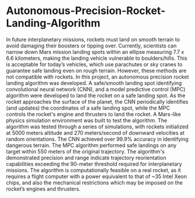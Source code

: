 # Autonomous-Precision-Rocket-Landing-Algorithm
In future interplanetary missions, rockets must land on smooth terrain to avoid damaging their boosters or tipping over. Currently, scientists can narrow down Mars mission landing spots within an ellipse measuring 7.7 x 6.6 kilometers, making the landing vehicle vulnerable to boulders/hills. This is acceptable for today’s vehicles, which use parachutes or sky cranes to guarantee safe landing even on rough terrain. However, these methods are not compatible with rockets. In this project, an autonomous precision rocket landing algorithm was developed. A safe/smooth landing spot identifying convolutional neural network (CNN), and a model predictive control (MPC) algorithm were developed to land the rocket on a safe landing spot. As the rocket approaches the surface of the planet, the CNN periodically identifies (and updates) the coordinates of a safe landing spot, while the MPC controls the rocket's engine and thrusters to land the rocket. A Mars-like physics simulation environment was built to test the algorithm. The algorithm was tested through a series of simulations, with rockets initialized at 5000 meters altitude and 270 meters/second of downward velocities at random orientations. The CNN achieved over 99.9% accuracy in identifying dangerous terrain. The MPC algorithm performed safe landings on any target within 550 meters of the original trajectory. The algorithm's demonstrated precision and range indicate trajectory reorientation capabilities exceeding the 90-meter threshold required for interplanetary missions. The algorithm is computationally feasible on a real rocket, as it requires a flight computer with a power equivalent to that of ~35 Intel Xeon chips, and also the mechanical restrictions which may be imposed on the rocket’s engines and thrusters.
